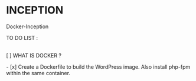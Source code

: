 # INCEPTION
Docker-Inception


TO DO LIST :
<p><br>[ ] WHAT IS DOCKER ?</p>
- [x] Create a Dockerfile to build the WordPress image. Also install php-fpm within the same container.
